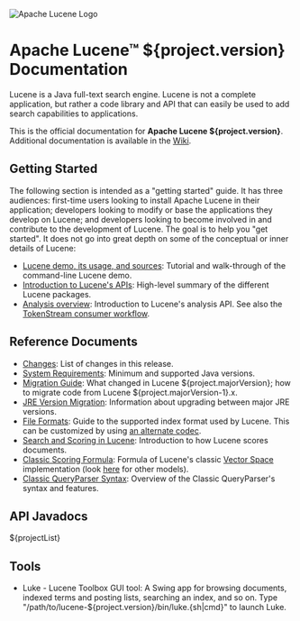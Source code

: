 <!--
    Licensed to the Apache Software Foundation (ASF) under one or more
    contributor license agreements.  See the NOTICE file distributed with
    this work for additional information regarding copyright ownership.
    The ASF licenses this file to You under the Apache License, Version 2.0
    the "License"); you may not use this file except in compliance with
    the License.  You may obtain a copy of the License at

        http://www.apache.org/licenses/LICENSE-2.0

    Unless required by applicable law or agreed to in writing, software
    distributed under the License is distributed on an "AS IS" BASIS,
    WITHOUT WARRANTIES OR CONDITIONS OF ANY KIND, either express or implied.
    See the License for the specific language governing permissions and
    limitations under the License.
 -->

![Apache Lucene Logo](lucene_green_300.png)

# Apache Lucene™ ${project.version} Documentation

Lucene is a Java full-text search engine. Lucene is not a complete application, 
but rather a code library and API that can easily be used to add search capabilities
to applications.

This is the official documentation for **Apache Lucene ${project.version}**.
Additional documentation is available in the
[Wiki](https://cwiki.apache.org/confluence/display/lucene).

## Getting Started

The following section is intended as a "getting started" guide. It has three
audiences: first-time users looking to install Apache Lucene in their
application; developers looking to modify or base the applications they develop
on Lucene; and developers looking to become involved in and contribute to the
development of Lucene. The goal is to help you "get started". It does not go into great depth
on some of the conceptual or inner details of Lucene:

* [Lucene demo, its usage, and sources](demo/overview-summary.html#overview.description):
  Tutorial and walk-through of the command-line Lucene demo.
* [Introduction to Lucene's APIs](core/overview-summary.html#overview.description):
  High-level summary of the different Lucene packages. </li>
* [Analysis overview](core/org/apache/lucene/analysis/package-summary.html#package.description):
  Introduction to Lucene's analysis API.  See also the
  [TokenStream consumer workflow](core/org/apache/lucene/analysis/TokenStream.html).

## Reference Documents

* [Changes](changes/Changes.html): List of changes in this release.
* [System Requirements](SYSTEM_REQUIREMENTS.html): Minimum and supported Java versions.
* [Migration Guide](MIGRATE.html): What changed in Lucene ${project.majorVersion}; how to migrate code from
  Lucene ${project.majorVersion-1}.x.
* [JRE Version Migration](JRE_VERSION_MIGRATION.html): Information about upgrading between major JRE versions.
* [File Formats](core/org/apache/lucene/codecs/${defaultCodecPackage}/package-summary.html#package.description):
  Guide to the supported index format used by Lucene. This can be customized by using
  [an alternate codec](core/org/apache/lucene/codecs/package-summary.html#package.description).
* [Search and Scoring in Lucene](core/org/apache/lucene/search/package-summary.html#package.description):
  Introduction to how Lucene scores documents.
* [Classic Scoring Formula](core/org/apache/lucene/search/similarities/TFIDFSimilarity.html):
  Formula of Lucene's classic [Vector Space](https://en.wikipedia.org/wiki/Vector_Space_Model) implementation
  (look [here](core/org/apache/lucene/search/similarities/package-summary.html#package.description) for other models).
* [Classic QueryParser Syntax](queryparser/org/apache/lucene/queryparser/classic/package-summary.html#package.description):
  Overview of the Classic QueryParser's syntax and features.

## API Javadocs

${projectList}

## Tools

* Luke - Lucene Toolbox GUI tool: A Swing app for browsing documents, indexed terms and posting lists, searching an index, and so on. Type "/path/to/lucene-${project.version}/bin/luke.{sh|cmd}" to launch Luke.

